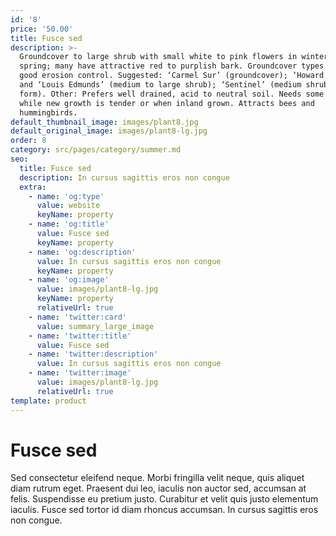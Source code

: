 ```yaml
---
id: '8'
price: '50.00'
title: Fusce sed
description: >-
  Groundcover to large shrub with small white to pink flowers in winter/early
  spring; many have attractive red to purplish bark. Groundcover types provide
  good erosion control. Suggested: ‘Carmel Sur’ (groundcover); ‘Howard McMinn’
  and ‘Louis Edmunds’ (medium to large shrub); ‘Sentinel’ (medium shrub, open
  form). Other: Prefers well drained, acid to neutral soil. Needs some water
  while new growth is tender or when inland grown. Attracts bees and
  hummingbirds.
default_thumbnail_image: images/plant8.jpg
default_original_image: images/plant8-lg.jpg
order: 8
category: src/pages/category/summer.md
seo:
  title: Fusce sed
  description: In cursus sagittis eros non congue
  extra:
    - name: 'og:type'
      value: website
      keyName: property
    - name: 'og:title'
      value: Fusce sed
      keyName: property
    - name: 'og:description'
      value: In cursus sagittis eros non congue
      keyName: property
    - name: 'og:image'
      value: images/plant8-lg.jpg
      keyName: property
      relativeUrl: true
    - name: 'twitter:card'
      value: summary_large_image
    - name: 'twitter:title'
      value: Fusce sed
    - name: 'twitter:description'
      value: In cursus sagittis eros non congue
    - name: 'twitter:image'
      value: images/plant8-lg.jpg
      relativeUrl: true
template: product
---
```


# Fusce sed

Sed consectetur eleifend neque. Morbi fringilla velit neque, quis aliquet diam rutrum eget. Praesent dui leo, iaculis non auctor sed, accumsan at felis. Suspendisse eu pretium justo. Curabitur et velit quis justo elementum iaculis. Fusce sed tortor id diam rhoncus accumsan. In cursus sagittis eros non congue.
